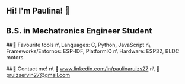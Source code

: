 ## Hi! I'm Paulina! 👋

<!--
**paulinism/paulinism** is a ✨ _special_ ✨ repository because its `README.md` (this file) appears on your GitHub profile.

Here are some ideas to get you started:
-->

## B.S. in Mechatronics Engineer Student 

##🔧 Favourite tools
n\ Languages: C, Python, JavaScript
n\ Frameworks/Entornos: ESP-IDF, PlatformIO
n\ Hardware: ESP32, BLDC motors

##🤝 Contact me!
n\ 💼 www.linkedin.com/in/paulinaruizs27
n\ 📧 pruizservin27@gmail.com
